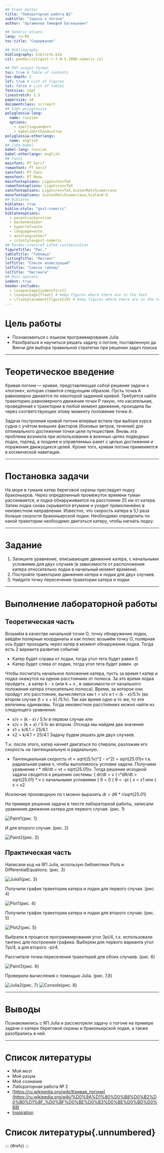 ```yaml
---
## Front matter
title: "Лабораторная работа №2"
subtitle: "Задача о погоне"
author: "Артамонов Тимофей Евгеньевич"

## Generic otions
lang: ru-RU
toc-title: "Содержание"

## Bibliography
bibliography: bib/cite.bib
csl: pandoc/csl/gost-r-7-0-5-2008-numeric.csl

## Pdf output format
toc: true # Table of contents
toc-depth: 2
lof: true # List of figures
lot: false # List of tables
fontsize: 12pt
linestretch: 1.5
papersize: a4
documentclass: scrreprt
## I18n polyglossia
polyglossia-lang:
  name: russian
  options:
	- spelling=modern
	- babelshorthands=true
polyglossia-otherlangs:
  name: english
## I18n babel
babel-lang: russian
babel-otherlangs: english
## Fonts
mainfont: PT Serif
romanfont: PT Serif
sansfont: PT Sans
monofont: PT Mono
mainfontoptions: Ligatures=TeX
romanfontoptions: Ligatures=TeX
sansfontoptions: Ligatures=TeX,Scale=MatchLowercase
monofontoptions: Scale=MatchLowercase,Scale=0.9
## Biblatex
biblatex: true
biblio-style: "gost-numeric"
biblatexoptions:
  - parentracker=true
  - backend=biber
  - hyperref=auto
  - language=auto
  - autolang=other*
  - citestyle=gost-numeric
## Pandoc-crossref LaTeX customization
figureTitle: "Рис."
tableTitle: "Таблица"
listingTitle: "Листинг"
lofTitle: "Список иллюстраций"
lotTitle: "Список таблиц"
lolTitle: "Листинги"
## Misc options
indent: true
header-includes:
  - \usepackage{indentfirst}
  - \usepackage{float} # keep figures where there are in the text
  - \floatplacement{figure}{H} # keep figures where there are in the text
---
```


# Цель работы

* Познакомиться с языком программирования Julia
* Разобраться и научиться решать задачу о погоне, 
поставленную да Винчи для выбора правильной стратегии при решении задач поиска
  
---

# Теоретическое введение

Кривая погони — кривая, представляющая собой решение задачи о «погоне», которая ставится следующим образом. Пусть точка A равномерно движется по некоторой 
заданной кривой. Требуется найти траекторию равномерного движения точки P  такую, что касательная, проведённая к траектории в любой момент движения, 
проходила бы через соответствующее этому моменту положение точки A.

Задача построения кривой погони впервые встала при выборе курса судна с учётом внешних факторов (боковых ветров, течения) 
для оптимального достижения точки цели путешествия. Вновь эта проблема возникла при использовании в военных целях подводных лодок, 
торпед, а позднее и управляемых ракет с целью достижения и поражения движущихся целей. Кроме того, кривая погони применяется в космической навигации. 

---

# Постановка задачи

На море в тумане катер береговой охраны преследует лодку браконьеров. Через определенный промежуток времени туман рассеивается, 
и лодка обнаруживается на расстоянии 25 км от катера. Затем лодка снова скрывается втумане и уходит прямолинейно в неизвестном 
направлении. Известно, что скорость катера в 5,1 раза больше скорости браконьерской лодки. Необходимо определить по какой траектории 
необходимо двигаться катеру, чтобы нагнать лодку.

---

# Задание 

1. Запишите уравнение, описывающее движение катера, с начальными условиями для двух случаев 
(в зависимости от расположения катера относительно лодки в начальный момент времени).
2. Постройте траекторию движения катера и лодки для двух случаев.
3. Найдите точку пересечения траектории катера и лодки
   
---
# Выполнение лабораторной работы

## Теоретическая часть

Возьмём в качестве начальной точки O, точку обнаружение лодки, ввёдём полярные координаты и как полюс возьмём точку O, 
полярная ось будет проходить через катер в момент обнаружения лодки. Тогда есть 2 варианта развития событий:
* Катер будет справа от лодки, тогда угол тета будет равен 0
* Катер будет слева от лодки, тогда угол тета будет равен -pi
  
Чтобы посчитать начальное положение катера, пусть за время t катер и лодка окажутся на одном расстоянииx от полюса. За
это время лодка пройдетx , а катер k - x (или k + x , в зависимости от начального положения катера относительно полюса). 
Время, за которое они пройдут это расстояние, вычисляется как t = x/v и t = (k - x)/5.1v (во втором случае (t = x + k) /5.1v). 
Так как время одно и то же, то эти величины одинаковы.
Тогда неизвестное расстояниеx можно найти из следующего уравнения:
* x/v = (k - x) / 5.1v
в первом случае или
* x/v = (k + x) / 5.1v
во втором.
Отсюда мы найдем два значения 
* x1 = k/6.1 = 25/6.1
* x2 = k/4.1 = 25/4.1
Задачу будем решать для двух случаев.

Т.к. после этого, катер начнет двигаться по спирали, разложим его скорость на тангенциальную и радиальную.
* Тангенциальная скорость vt = sqrt((5.1v)^2 - v^2) = sqrt(25.01)v т.к. радиальная равна v, чтобы выполнялось условие задачи.
Получаем уравнение r * dθ/dt = vt = sqrt(25.01)v.
Тогда решение исходной задачи сводится к решению системы:
{ dr/dt = v
{ r*dθ/dt = sqrt(25.01) * v
с начальными условиями
{ θ = 0           { θ = -pi
{ x = x1    или   { x = x2

Исключая производную по t можно выразить dr = dθ * r/sqrt(25.01)

На примере решения задачи в тексте лабораторной работы, записали уравнение движения катера для первого случая. (рис. 1)

![Paint1](https://github.com/Wenins/study_2023-2024_mathmod/assets/104139992/1f126479-1e7f-41c4-aba3-541d7d3748d9){рис. 1}

И для второго случая. (рис. 2)

![Paint2](https://github.com/Wenins/study_2023-2024_mathmod/assets/104139992/b5668ff8-907a-4330-9c40-5939b8cc9d68){рис. 2}

## Практическая часть

Написали код на ЯП Julia, использую библиотеки Plots и DifferentialEquations. (рис. 3)

![Julia1](https://github.com/Wenins/study_2023-2024_mathmod/assets/104139992/6ee69772-60ad-42b1-9625-3e0d01882da9){рис. 3}

Получили график траектории катера и лодки для первого случая. (рис. 4)

![Plot1](https://github.com/Wenins/study_2023-2024_mathmod/assets/104139992/92fa0a1f-9057-4e96-ab22-dcb3d4aefa04){рис. 4}

Получили график траектории катера и лодки для второго случая. (рис. 5)

![Plot2](https://github.com/Wenins/study_2023-2024_mathmod/assets/104139992/4383e198-026d-4d15-81b1-ec8f22f18555){рис. 5}

Выбрали в процессе программирования угол 3pi/4, т.к. использовали тангенс для построения графика.
Выберем для первого варианта угол 7pi/4, а для второго -pi/4.

Рассчитали точки пересечения траекторий для обоих случаев. (рис. 6)

![Paint3](https://github.com/Wenins/study_2023-2024_mathmod/assets/104139992/8454af54-9f13-4d24-96c0-1f9f5784db76){рис. 6}

Проверили вычисления с помощью Julia. (рис. 7,8)

![Julia2](https://github.com/Wenins/study_2023-2024_mathmod/assets/104139992/0025459f-7880-447d-83ca-334110a4e3a6){рис. 7}
![Console](https://github.com/Wenins/study_2023-2024_mathmod/assets/104139992/863eb475-1e3e-4f2c-9676-9c5b99ef621a){рис. 8}

---

# Выводы

Познакомились с ЯП Julia и рассмотрели задачу о погоне на примере задачи о катере береговой охраны и браконьерской лодке, а также разобрались в ней.

---

# Список литературы

- Мой мозг
- Мой разум
- Моё сознание
- Лабораторная работа № 2
- [https://ru.wikipedia.org/wiki/Кривая_погони](https://ru.wikipedia.org/wiki/%D0%9A%D1%80%D0%B8%D0%B2%D0%B0%D1%8F_%D0%BF%D0%BE%D0%B3%D0%BE%D0%BD%D0%B8)
- [Inspiration](https://youtu.be/7OYFay9Bel4)

# Список литературы{.unnumbered}

::: {#refs}
:::
